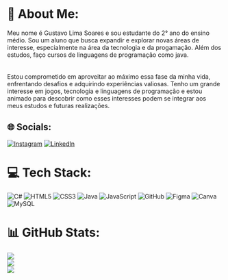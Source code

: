 # 💫 About Me:
Meu nome é Gustavo Lima Soares e sou estudante do 2° ano do ensino médio. Sou um aluno que busca expandir e explorar novas áreas de interesse, especialmente na área da tecnologia e da progamação. Além dos estudos, faço cursos de linguagens de programação como java.<br><br><br>Estou comprometido em aproveitar ao máximo essa fase da minha vida, enfrentando desafios e adquirindo experiências valiosas. Tenho um grande interesse em jogos, tecnologia e linguagens de programação e estou animado para descobrir como esses interesses podem se integrar aos meus estudos e futuras realizações.


## 🌐 Socials:
[![Instagram](https://img.shields.io/badge/Instagram-%23E4405F.svg?logo=Instagram&logoColor=white)](https://instagram.com/_lima_208)
[![LinkedIn](https://img.shields.io/badge/LinkedIn-%230077B5.svg?logo=linkedin&logoColor=white)](https://www.linkedin.com/in/gustavo-lima-soares-988447328)

# 💻 Tech Stack:
![C#](https://img.shields.io/badge/c%23-%23239120.svg?style=for-the-badge&logo=csharp&logoColor=white) ![HTML5](https://img.shields.io/badge/html5-%23E34F26.svg?style=for-the-badge&logo=html5&logoColor=white) ![CSS3](https://img.shields.io/badge/css3-%231572B6.svg?style=for-the-badge&logo=css3&logoColor=white) ![Java](https://img.shields.io/badge/java-%23ED8B00.svg?style=for-the-badge&logo=openjdk&logoColor=white) ![JavaScript](https://img.shields.io/badge/javascript-%23323330.svg?style=for-the-badge&logo=javascript&logoColor=%23F7DF1E) ![GitHub](https://img.shields.io/badge/github-%23121011.svg?style=for-the-badge&logo=github&logoColor=white) ![Figma](https://img.shields.io/badge/figma-%23F24E1E.svg?style=for-the-badge&logo=figma&logoColor=white) ![Canva](https://img.shields.io/badge/Canva-%2300C4CC.svg?style=for-the-badge&logo=Canva&logoColor=white) ![MySQL](https://img.shields.io/badge/mysql-4479A1.svg?style=for-the-badge&logo=mysql&logoColor=white)
# 📊 GitHub Stats:
![](https://github-readme-stats.vercel.app/api?username=lima280&theme=shadow_blue&hide_border=false&include_all_commits=false&count_private=false)<br/>
![](https://github-readme-streak-stats.herokuapp.com/?user=lima280&theme=shadow_blue&hide_border=false)<br/>
![](https://github-readme-stats.vercel.app/api/top-langs/?username=lima280&theme=shadow_blue&hide_border=false&include_all_commits=false&count_private=false&layout=compact)

<!-- Proudly created with GPRM ( https://gprm.itsvg.in ) -->
